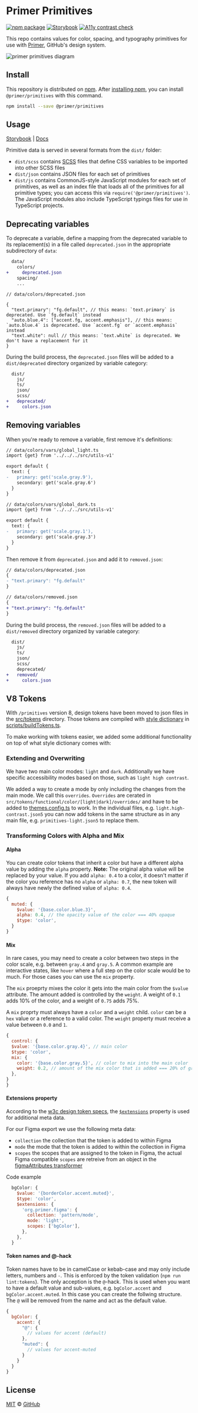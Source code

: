 # Primer Primitives

[![npm package](https://img.shields.io/npm/v/@primer/primitives.svg?style=flat)](https://www.npmjs.com/package/@primer/primitives) [![Storybook](https://github.com/primer/primitives/actions/workflows/deploy.yml/badge.svg)](https://primer.style/primitives/storybook/) [![A11y contrast check](https://github.com/primer/primitives/actions/workflows/a11y-contrast.yml/badge.svg)](https://github.com/primer/primitives/actions/workflows/a11y-contrast.yml)

This repo contains values for color, spacing, and typography primitives for use with [Primer][primer], GitHub's design system.

![primer primitives diagram](https://user-images.githubusercontent.com/4608155/135384588-192c279f-020f-4544-a61f-559be6629f18.png)

## Install

This repository is distributed on [npm][npm]. After [installing npm][install-npm], you can install `@primer/primitives` with this command.

```sh
npm install --save @primer/primitives
```

## Usage

[Storybook](https://primer.style/primitives/storybook) | [Docs](https://primer.style/primitives/)

Primitive data is served in several formats from the `dist/` folder:

- `dist/scss` contains [SCSS][scss] files that define CSS variables to be imported into other SCSS files
- `dist/json` contains JSON files for each set of primitives
- `dist/js` contains CommonJS-style JavaScript modules for each set of primitives, as well as an index file that loads all of the primitives for all primitive types; you can access this via `require('@primer/primitives')`. The JavaScript modules also include TypeScript typings files for use in TypeScript projects.

## Deprecating variables

To deprecate a variable, define a mapping from the deprecated variable to its replacement(s) in a file called `deprecated.json` in the appropriate subdirectory of `data`:

```diff
  data/
    colors/
+     deprecated.json
    spacing/
    ...
```

```
// data/colors/deprecated.json

{
  "text.primary": "fg.default", // this means: `text.primary` is deprecated. Use `fg.default` instead
  "auto.blue.4": ["accent.fg, accent.emphasis"], // this means: `auto.blue.4` is deprecated. Use `accent.fg` or `accent.emphasis` instead
  "text.white": null // this means: `text.white` is deprecated. We don't have a replacement for it
}

```

During the build process, the `deprecated.json` files will be added to a `dist/deprecated` directory organized by variable category:

```diff
  dist/
    js/
    ts/
    json/
    scss/
+   deprecated/
+     colors.json
```

## Removing variables

When you're ready to remove a variable, first remove it's definitions:

```diff
// data/colors/vars/global_light.ts
import {get} from '../../../src/utils-v1'

export default {
  text: {
-   primary: get('scale.gray.9'),
    secondary: get('scale.gray.6')
  }
}
```

```diff
// data/colors/vars/global_dark.ts
import {get} from '../../../src/utils-v1'

export default {
  text: {
-   primary: get('scale.gray.1'),
    secondary: get('scale.gray.3')
  }
}
```

Then remove it from `deprecated.json` and add it to `removed.json`:

```diff
// data/colors/deprecated.json
{
- "text.primary": "fg.default"
}
```

```diff
// data/colors/removed.json
{
+ "text.primary": "fg.default"
}
```

During the build process, the `removed.json` files will be added to a `dist/removed` directory organized by variable category:

```diff
  dist/
    js/
    ts/
    json/
    scss/
    deprecated/
+   removed/
+     colors.json
```

## V8 Tokens

With `/primitives` version 8, design tokens have been moved to json files in the [src/tokens](./src/tokens/) directory. Those tokens are compiled with [style dictionary](https://amzn.github.io/style-dictionary/#/) in [scripts/buildTokens.ts](./scripts/buildTokens.ts).

To make working with tokens easier, we added some additional functionality on top of what style dictionary comes with:

### Extending and Overwriting

We have two main color modes: `light` and `dark`. Additionally we have specific accessibility modes based on those, such as `light high contrast`.

We added a way to create a mode by only including the changes from the main mode. We call this `overrides`.
`Overrides` are cerated in `src/tokens/functional/color/[light|dark]/overrides/` and have to be added to [themes.config.ts](./scripts/themes.config.ts) to work.
In the individual files, e.g. `light.high-contrast.json5` you can now add tokens in the same structure as in any main file, e.g. `primitives-light.json5` to replace them.

### Transforming Colors with Alpha and Mix

#### Alpha

You can create color tokens that inherit a color but have a different alpha value by adding the `alpha` property.
**Note:** The original alpha value will be replaced by your value. If you add `alpha: 0.4` to a color, it doesn't matter if the color you reference has no `alpha` or `alpha: 0.7`, the new token will always have newly the defined value of `alpha: 0.4`.

```js
{
  muted: {
    $value: '{base.color.blue.3}',
    alpha: 0.4, // the opacity value of the color === 40% opaque
    $type: 'color',
  }
}
```

#### Mix

In rare cases, you may need to create a color between two steps in the color scale, e.g. between `gray.4` and `gray.5`. A common example are interactive states, like `hover` where a full step on the color scale would be to much. For those cases you can use the `mix` property.

The `mix` proeprty mixes the color it gets into the main color from the `$value` attribute. The amount added is controlled by the `weight`. A weight of `0.1` adds 10% of the color, and a weight of `0.75` adds 75%.

A `mix` proprty must always have a `color` and a `weight` child. `color` can be a `hex` value or a reference to a valid color. The `weight` property must receive a value between `0.0` and `1`.

```js
{
  control: {
  $value: '{base.color.gray.4}', // main color
  $type: 'color',
  mix: {
    color: '{base.color.gray.5}', // color to mix into the main color
    weight: 0.2, // amount of the mix color that is added === 20% of gray.5 is mix into gray.4
  },
}
}
```

#### Extensions property

According to the [w3c design token specs](https://design-tokens.github.io/community-group/format/#design-token), the [`$extensions`](https://design-tokens.github.io/community-group/format/#extensions) property is used for additional meta data.

For our Figma export we use the following meta data:

- `collection` the collection that the token is added to within Figma
- `mode` the mode that the token is added to within the collection in Figma
- `scopes` the scopes that are assigned to the token in Figma, the actual Figma compatible `scopes` are retreive from an object in the [figmaAttributes transformer](./src/transformers/figmaAttributes.ts)

Code example

```js
  bgColor: {
    $value: '{borderColor.accent.muted}',
    $type: 'color',
    $extensions: {
      'org.primer.figma': {
        collection: 'pattern/mode',
        mode: 'light',
        scopes: ['bgColor'],
      },
    },
  }
```

#### Token names and @-hack

Token names have to be in camelCase or kebab-case and may only include letters, numbers and `-`. This is enforced by the token validation (`npm run lint:tokens`).
The only acception is the `@`-hack. This is used when you want to have a default value and sub-values, e.g. `bgColor.accent` and `bgColor.accent.muted`.
In this case you can create the follwing structure. The `@` will be removed from the name and act as the default value.

```js
{
  bgColor: {
    accent: {
      "@": {
        // values for accent (default)
      },
      "muted": {
        // values for accent-muted
      }
    }
  }
}
```

## License

[MIT](./LICENSE) &copy; [GitHub](https://github.com/)

[primer]: https://github.com/primer/primer
[npm]: https://www.npmjs.com/
[install-npm]: https://docs.npmjs.com/getting-started/installing-node
[scss]: https://sass-lang.com/
